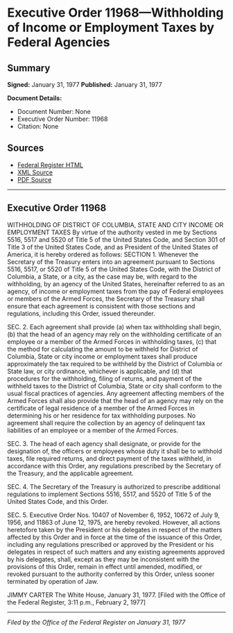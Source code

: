 # Executive Order 11968—Withholding of Income or Employment Taxes by Federal Agencies

## Summary

**Signed:** January 31, 1977
**Published:** January 31, 1977

**Document Details:**
- Document Number: None
- Executive Order Number: 11968
- Citation: None

## Sources
- [Federal Register HTML](https://www.presidency.ucsb.edu/documents/executive-order-11968-withholding-income-or-employment-taxes-federal-agencies)
- [XML Source](None)
- [PDF Source](None)

---

## Executive Order 11968

WITHHOLDING OF DISTRICT OF COLUMBIA,
STATE AND CITY INCOME OR EMPLOYMENT TAXES
By virtue of the authority vested in me by Sections 5516, 5517 and 5520 of Title 5 of the United States Code, and Section 301 of Title 3 of the United States Code, and as President of the United States of America, it is hereby ordered as follows:
SECTION 1. Whenever the Secretary of the Treasury enters into an agreement pursuant to Sections 5516, 5517, or 5520 of Title 5 of the United States Code, with the District of Columbia, a State, or a city, as the case may be, with regard to the withholding, by an agency of the United States, hereinafter referred to as an agency, of income or employment taxes from the pay of Federal employees or members of the Armed Forces, the Secretary of the Treasury shall ensure that each agreement is consistent with those sections and regulations, including this Order, issued thereunder.

SEC. 2. Each agreement shall provide (a) when tax withholding shall begin, (b) that the head of an agency may rely on the withholding certificate of an employee or a member of the Armed Forces in withholding taxes, (c) that the method for calculating the amount to be withheld for District of Columbia, State or city income or employment taxes shall produce approximately the tax required to be withheld by the District of Columbia or State law, or city ordinance, whichever is applicable, and (d) that procedures for the withholding, filing of returns, and payment of the withheld taxes to the District of Columbia, State or city shall conform to the usual fiscal practices of agencies. Any agreement affecting members of the Armed Forces shall also provide that the head of an agency may rely on the certificate of legal residence of a member of the Armed Forces in determining his or her residence for tax withholding purposes. No agreement shall require the collection by an agency of delinquent tax liabilities of an employee or a member of the Armed Forces.

SEC. 3. The head of each agency shall designate, or provide for the designation of, the officers or employees whose duty it shall be to withhold taxes, file required returns, and direct payment of the taxes withheld, in accordance with this Order, any regulations prescribed by the Secretary of the Treasury, and the applicable agreement.

SEC. 4. The Secretary of the Treasury is authorized to prescribe additional regulations to implement Sections 5516, 5517, and 5520 of Title 5 of the United States Code, and this Order.

SEC. 5. Executive Order Nos. 10407 of November 6, 1952, 10672 of July 9, 1956, and 11863 of June 12, 1975, are hereby revoked. However, all actions heretofore taken by the President or his delegates in respect of the matters affected by this Order and in force at the time of the issuance of this Order, including any regulations prescribed or approved by the President or his delegates in respect of such matters and any existing agreements approved by his delegates, shall, except as they may be inconsistent with the provisions of this Order, remain in effect until amended, modified, or revoked pursuant to the authority conferred by this Order, unless sooner terminated by operation of Jaw.

JIMMY CARTER
The White House,
January 31, 1977.
[Filed with the Office of the Federal Register, 3:11 p.m., February 2, 1977]

---

*Filed by the Office of the Federal Register on January 31, 1977*
